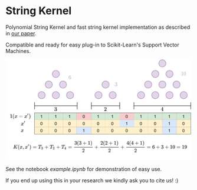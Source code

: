 # String Kernel

Polynomial String Kernel and fast string kernel implementation as described in [our paper](https://www.biorxiv.org/content/10.1101/2021.09.19.460980v1).

Compatible and ready for easy plug-in to Scikit-Learn's Support Vector Machines. 

<img caption="String Kernel Computations" src="doc/fig/triangular_numbers.png">

See the notebook *example.ipynb* for demonstration of easy use.

If you end up using this in your research we kindly ask you to cite us! :)
